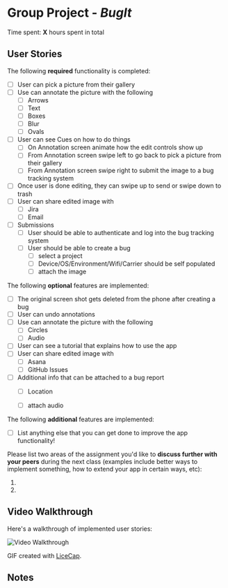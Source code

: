 # Group Project - *BugIt*

Time spent: **X** hours spent in total

## User Stories

The following **required** functionality is completed:

- [ ] User can pick a picture from their gallery
- [ ] Use can annotate the picture with the following 
	- [ ] Arrows
	- [ ] Text
	- [ ] Boxes
	- [ ] Blur
	- [ ] Ovals
- [ ] User can see Cues on how to do things	
   - [ ] On Annotation screen animate how the edit controls show up
   - [ ] From Annotation screen swipe left to go back to pick a picture from their gallery
   - [ ] From Annotation screen swipe right to submit the image to a bug tracking system
- [ ]  Once user is done editing, they can swipe up to send or swipe down to trash
- [ ]  User can share edited image with
   - [ ] Jira
   - [ ] Email
- [ ] Submissions
   - [ ] User should be able to authenticate and log into the bug tracking system
   - [ ] User should be able to create a bug
       - [ ] select a project
       - [ ] Device/OS/Environment/Wifi/Carrier should be self populated
       - [ ] attach the image

The following **optional** features are implemented:
- [ ]  The original screen shot gets deleted from the phone after creating a bug 
- [ ]  User can undo annotations 
- [ ] Use can annotate the picture with the following 
	- [ ] Circles 
	- [ ] Audio 
- [ ] User can see a tutorial that explains how to use the app
- [ ]  User can share edited image with
   - [ ] Asana 
   - [ ] GitHub Issues
- [ ] Additional info that can be attached to a bug report
   - [ ] Location
   - [ ] attach audio



The following **additional** features are implemented:

- [ ] List anything else that you can get done to improve the app functionality!

Please list two areas of the assignment you'd like to **discuss further with your peers** during the next class (examples include better ways to implement something, how to extend your app in certain ways, etc):

  1.
  2.


## Video Walkthrough

Here's a walkthrough of implemented user stories:

<img src='http://i.imgur.com/link/to/your/gif/file.gif' title='Video Walkthrough' width='' alt='Video Walkthrough' />

GIF created with [LiceCap](http://www.cockos.com/licecap/).

## Notes

